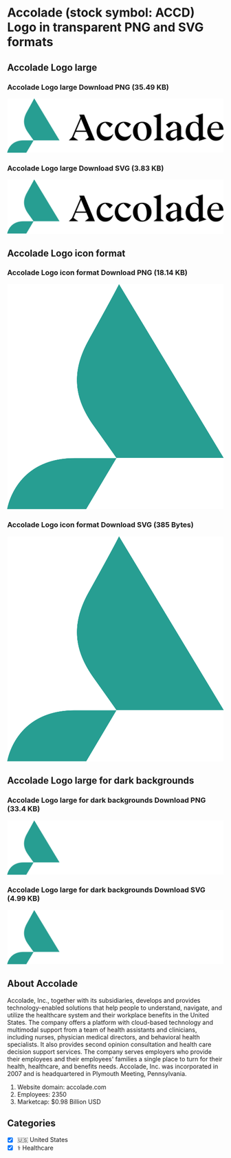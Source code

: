 # Accolade (stock symbol: ACCD) Logo in transparent PNG and SVG formats

## Accolade Logo large

### Accolade Logo large Download PNG (35.49 KB)

![Accolade Logo large Download PNG (35.49 KB)](/img/orig/ACCD_BIG-ab9cbd78.png)

### Accolade Logo large Download SVG (3.83 KB)

![Accolade Logo large Download SVG (3.83 KB)](/img/orig/ACCD_BIG-72bb456e.svg)

## Accolade Logo icon format

### Accolade Logo icon format Download PNG (18.14 KB)

![Accolade Logo icon format Download PNG (18.14 KB)](/img/orig/ACCD-364cd07a.png)

### Accolade Logo icon format Download SVG (385 Bytes)

![Accolade Logo icon format Download SVG (385 Bytes)](/img/orig/ACCD-a6b34633.svg)

## Accolade Logo large for dark backgrounds

### Accolade Logo large for dark backgrounds Download PNG (33.4 KB)

![Accolade Logo large for dark backgrounds Download PNG (33.4 KB)](/img/orig/ACCD_BIG.D-4c899663.png)

### Accolade Logo large for dark backgrounds Download SVG (4.99 KB)

![Accolade Logo large for dark backgrounds Download SVG (4.99 KB)](/img/orig/ACCD_BIG.D-73a7c818.svg)

## About Accolade

Accolade, Inc., together with its subsidiaries, develops and provides technology-enabled solutions that help people to understand, navigate, and utilize the healthcare system and their workplace benefits in the United States. The company offers a platform with cloud-based technology and multimodal support from a team of health assistants and clinicians, including nurses, physician medical directors, and behavioral health specialists. It also provides second opinion consultation and health care decision support services. The company serves employers who provide their employees and their employees' families a single place to turn for their health, healthcare, and benefits needs. Accolade, Inc. was incorporated in 2007 and is headquartered in Plymouth Meeting, Pennsylvania.

1. Website domain: accolade.com
2. Employees: 2350
3. Marketcap: $0.98 Billion USD


## Categories
- [x] 🇺🇸 United States
- [x] ⚕️ Healthcare
